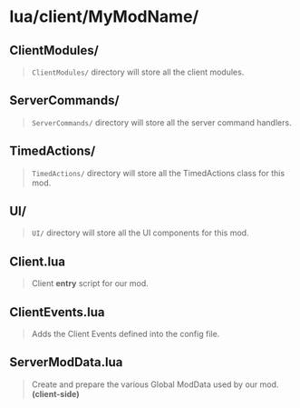 # lua/client/MyModName/

## ClientModules/

> `ClientModules/` directory will store all the client modules.

## ServerCommands/

> `ServerCommands/` directory will store all the server command handlers.

## TimedActions/

> `TimedActions/` directory will store all the TimedActions class for this mod.

## UI/

> `UI/` directory will store all the UI components for this mod.

## Client.lua

> Client **entry** script for our mod. 

## ClientEvents.lua

> Adds the Client Events defined into the config file.

## ServerModData.lua

> Create and prepare the various Global ModData used by our mod. **(client-side)**
